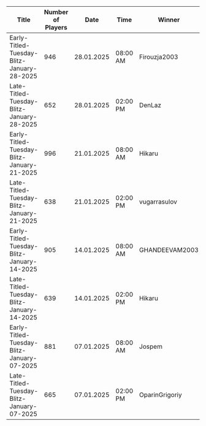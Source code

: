| Title                                      |   Number of Players | Date       | Time     | Winner         | Tournament Link                                                                                  | Rank List                                                                                                                       |
|--------------------------------------------|---------------------|------------|----------|----------------|--------------------------------------------------------------------------------------------------|---------------------------------------------------------------------------------------------------------------------------------|
| Early-Titled-Tuesday-Blitz-January-28-2025 |                 946 | 28.01.2025 | 08:00 AM | Firouzja2003   | [Link](https://www.chess.com/tournament/live/early-titled-tuesday-blitz-january-28-2025-5400243) | [Link](https://github.com/cmgchess/Titled-Tuesday-Data/blob/main/ranks/early-titled-tuesday-blitz-january-28-2025-5400243.json) |
| Late-Titled-Tuesday-Blitz-January-28-2025  |                 652 | 28.01.2025 | 02:00 PM | DenLaz         | [Link](https://www.chess.com/tournament/live/late-titled-tuesday-blitz-january-28-2025-5400245)  | [Link](https://github.com/cmgchess/Titled-Tuesday-Data/blob/main/ranks/late-titled-tuesday-blitz-january-28-2025-5400245.json)  |
| Early-Titled-Tuesday-Blitz-January-21-2025 |                 996 | 21.01.2025 | 08:00 AM | Hikaru         | [Link](https://www.chess.com/tournament/live/early-titled-tuesday-blitz-january-21-2025-5379887) | [Link](https://github.com/cmgchess/Titled-Tuesday-Data/blob/main/ranks/early-titled-tuesday-blitz-january-21-2025-5379887.json) |
| Late-Titled-Tuesday-Blitz-January-21-2025  |                 638 | 21.01.2025 | 02:00 PM | vugarrasulov   | [Link](https://www.chess.com/tournament/live/late-titled-tuesday-blitz-january-21-2025-5379889)  | [Link](https://github.com/cmgchess/Titled-Tuesday-Data/blob/main/ranks/late-titled-tuesday-blitz-january-21-2025-5379889.json)  |
| Early-Titled-Tuesday-Blitz-January-14-2025 |                 905 | 14.01.2025 | 08:00 AM | GHANDEEVAM2003 | [Link](https://www.chess.com/tournament/live/early-titled-tuesday-blitz-january-14-2025-5359019) | [Link](https://github.com/cmgchess/Titled-Tuesday-Data/blob/main/ranks/early-titled-tuesday-blitz-january-14-2025-5359019.json) |
| Late-Titled-Tuesday-Blitz-January-14-2025  |                 639 | 14.01.2025 | 02:00 PM | Hikaru         | [Link](https://www.chess.com/tournament/live/late-titled-tuesday-blitz-january-14-2025-5359021)  | [Link](https://github.com/cmgchess/Titled-Tuesday-Data/blob/main/ranks/late-titled-tuesday-blitz-january-14-2025-5359021.json)  |
| Early-Titled-Tuesday-Blitz-January-07-2025 |                 881 | 07.01.2025 | 08:00 AM | Jospem         | [Link](https://www.chess.com/tournament/live/early-titled-tuesday-blitz-january-07-2025-5338577) | [Link](https://github.com/cmgchess/Titled-Tuesday-Data/blob/main/ranks/early-titled-tuesday-blitz-january-07-2025-5338577.json) |
| Late-Titled-Tuesday-Blitz-January-07-2025  |                 665 | 07.01.2025 | 02:00 PM | OparinGrigoriy | [Link](https://www.chess.com/tournament/live/late-titled-tuesday-blitz-january-07-2025-5338579)  | [Link](https://github.com/cmgchess/Titled-Tuesday-Data/blob/main/ranks/late-titled-tuesday-blitz-january-07-2025-5338579.json)  |
